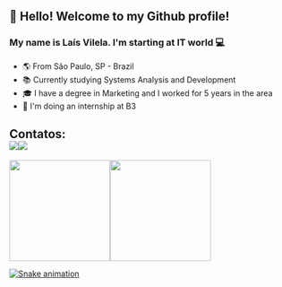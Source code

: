## 👋 Hello! Welcome to my Github profile! 
### My name is Laís Vilela. I'm starting at IT world 💻	


- 🌎 From São Paulo, SP - Brazil
- 📚 Currently studying Systems Analysis and Development
- 🎓 I have a degree in Marketing and I worked for 5 years in the area
- 🏢 I'm doing an internship at B3

## Contatos:<div><a href = "mailto:laisgvilela@gmail.com"><img src="https://img.shields.io/badge/Gmail-D14836?style=for-the-badge&logo=gmail&logoColor=white" target="_blank"></a><a href="https://www.linkedin.com/in/laisgvilela" target="_blank"><img src="https://img.shields.io/badge/-LinkedIn-%230077B5?style=for-the-badge&logo=linkedin&logoColor=white" target="_blank"></a>   </div>

<div><a href="https://github.com/laisvilela"><img height="180em" src="https://github-readme-stats.vercel.app/api/top-langs/?username=laisvilela&layout=compact&langs_count=7&theme=dracula"/><img height="180em" src="https://github-readme-stats.vercel.app/api?username=laisvilela&show_icons=true&theme=dracula&include_all_commits=true&count_private=true"/></div>

![Snake animation](https://github.com/laisvilela/laisvilela/blob/output/github-contribution-grid-snake.svg)
